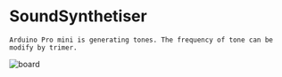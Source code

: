 # SoundSynthetiser

    Arduino Pro mini is generating tones. The frequency of tone can be modify by trimer.

![board](https://raw.githubusercontent.com/markub3327/SoundSynthesizer/master/board.jpg)
